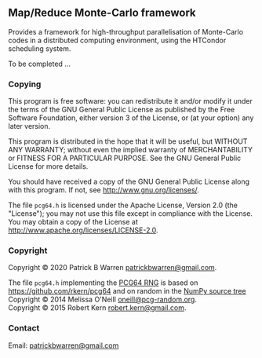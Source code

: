 ## Map/Reduce Monte-Carlo framework

Provides a framework for high-throughput parallelisation of
Monte-Carlo codes in a distributed computing environment, using the
HTCondor scheduling system.

To be completed ...

### Copying

This program is free software: you can redistribute it and/or modify
it under the terms of the GNU General Public License as published by
the Free Software Foundation, either version 3 of the License, or
(at your option) any later version.

This program is distributed in the hope that it will be useful, but
WITHOUT ANY WARRANTY; without even the implied warranty of
MERCHANTABILITY or FITNESS FOR A PARTICULAR PURPOSE.  See the GNU
General Public License for more details.

You should have received a copy of the GNU General Public License
along with this program.  If not, see
<http://www.gnu.org/licenses/>.

The file `pcg64.h` is licensed under the Apache License, Version 2.0
(the "License"); you may not use this file except in compliance with
the License. You may obtain a copy of the License at
http://www.apache.org/licenses/LICENSE-2.0.

### Copyright

Copyright &copy; 2020 Patrick B Warren <patrickbwarren@gmail.com>.

The file `pcg64.h` implementing the
[PCG64 RNG](https://www.pcg-random.org/) is based on 
https://github.com/rkern/pcg64 and on random in the
[NumPy source tree](https://github.com/numpy/numpy/tree/master/numpy/random)  
Copyright &copy; 2014 Melissa O'Neill <oneill@pcg-random.org>.  
Copyright &copy; 2015 Robert Kern <robert.kern@gmail.com>.

### Contact

Email: <patrickbwarren@gmail.com>

